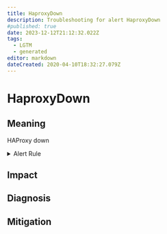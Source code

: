 ```yaml
---
title: HaproxyDown
description: Troubleshooting for alert HaproxyDown
#published: true
date: 2023-12-12T21:12:32.022Z
tags: 
  - LGTM
  - generated
editor: markdown
dateCreated: 2020-04-10T18:32:27.079Z
---
```


# HaproxyDown

## Meaning
[//]: # "Short paragraph that explains what the alert means"
HAProxy down

<details>
  <summary>Alert Rule</summary>

{{% rule "haproxy/haproxy-exporter-v1.yml" "HaproxyDown" %}}

{{% comment %}}

```yaml
alert: HaproxyDown
expr: haproxy_up == 0
for: 0m
labels:
    severity: critical
annotations:
    summary: HAProxy down (instance {{ $labels.instance }})
    description: |-
        HAProxy down
          VALUE = {{ $value }}
          LABELS = {{ $labels }}
    runbook: https://github.com/srerun/prometheus-alerts/blob/main/content/runbooks/haproxy-exporter-v1/HaproxyDown.md

```

{{% /comment %}}

</details>


## Impact
[//]: # "What could / will happen if the alert is not addressed"



## Diagnosis
[//]: # "Steps to take to identify the cause of the problem"



## Mitigation
[//]: # "The steps necessary to resolve the alert"
